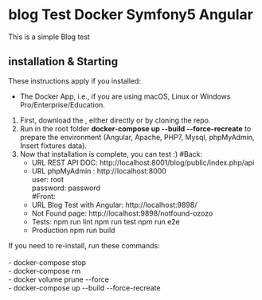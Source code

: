# blog Test Docker Symfony5 Angular

This is a simple Blog test 

## installation & Starting 
These instructions apply if you installed:
  - The Docker App, i.e., if you are using macOS, Linux or Windows Pro/Enterprise/Education.
  
1. First, download the , either directly or by cloning the repo.
1. Run in the root folder **docker-compose up --build --force-recreate** to prepare the environment (Angular, Apache, PHP7, Mysql, phpMyAdmin, Insert fixtures data).
1. Now that installation is complete, you can test :)
    #Back:
     - URL REST API DOC: http://localhost:8001/blog/public/index.php/api
     - URL phpMyAdmin : http://localhost:8000 
         <br> user: root 
         <br> password: password     
   #Front:  
     - URL Blog Test with Angular: http://localhost:9898/
     - Not Found page: http://localhost:9898/notfound-ozozo
     - Tests: 
         npm run lint
         npm run test
         npm run e2e
      - Production
         npm run build    
         
     
<div> If you need to re-install, run these commands: <br> <br>
 -  docker-compose stop    <br>
 -  docker-compose rm    <br>
 -  docker volume prune --force  <br>
 -  docker-compose up --build --force-recreate <br>
